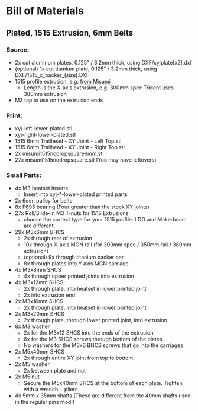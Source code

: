 # Bill of Materials

## Plated, 1515 Extrusion, 6mm Belts

### Source:
- 2x cut aluminum plates, 0.125" / 3.2mm thick, using DXF/xyjplate[x2].dxf
- (optional) 1x cut titanium plate, 0.125" / 3.2mm thick, using DXF/1515_x_backer_(size).DXF
- 1515 profile extrusion, e.g. [from Misumi](https://us.misumi-ec.com/vona2/detail/110300465870/)
    - Length is the X-axis extrusion, e.g. 300mm spec Trident uses 380mm extrusion
- M3 tap to use on the extrusion ends

### Print: 
- xyj-left-lower-plated.stl
- xyj-right-lower-plated.stl
- 1515 6mm Trailhead - XY Joint - Left Top.stl
- 1515 6mm Trailhead - XY Joint - Right Top.stl
- 2x misumi1515nodropsquare6mm.stl
- 27x misumi1515nodropsquare.stl (You may have leftovers)

### Small Parts:
- 4x M3 heatset inserts
    - Insert into xyj-*-lower-plated printed parts
- 2x 6mm pulley for belts
- 8x F695 bearing (Four greater than the stock XY joints)
- 27x Roll/Slide-in M3 T-nuts for 1515 Extrusions
    - choose the correct type for your 1515 profile. LDO and Makerbeam are different.
- 29x M3x6mm BHCS
    - 2x through rear of extrusion
    - 10x through X-axis MGN rail (for 300mm spec / 350mm rail / 380mm extrusion)
    - (optional) 9x through titanium backer bar
    - 8x through plates into Y axis MGN carriage
- 4x M3x8mm SHCS
    - 4x through upper printed joints into extrusion
- 4x M3x12mm SHCS
    - 2x through plate, into heatset in lower printed joint
    - 2x into extrusion end
- 2x M3x16mm SHCS
    - 2x through plate, into heatset in lower printed joint
- 2x M3x20mm SHCS
    - 2x through plate, through lower printed joint, into extrusion
- 8x M3 washer
    - 2x for the M3x12 SHCS into the ends of the extrusion
    - 6x for the M3 SHCS screws through bottom of the plates
    - No washers for the M3x6 BHCS screws that go into the carriages
- 2x M5x40mm SHCS
    - 2x through entire XY joint from top to bottom.
- 2x M5 washer
    - 2x between plate and nut
- 2x M5 nut
    - Secure the M5x40mm SHCS at the bottom of each plate. Tighten with a wrench + pliers
- 4x 5mm x 35mm shafts (These are different from the 40mm shafts used in the regular pins mod!)